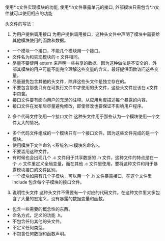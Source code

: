 使用*.c文件实现模块的功能, 使用*.h文件暴露单元的接口, 外部模块只需包含*.h文件就可以使用相应的功能

头文件的写法：
1. 为用户提供调用接口
为用户提供调用接口，这种头文件中声明了模块中需要给其他模块使用的函数和数据。
* 一个模块一个接口，不能几个模块用一个接口。
* 文件名为和实现模块的 c 文件相同。
* 尽量不要使用 extern 来声明一些共享的数据。因为这种做法是不安全的，外部其模块的用户可能不能完全理解这些变量的含义，最好提供函数访问这些变量。
* 尽量避免包含其他的头文件，除非这些头文件是独立存在的。
* 不要包含那些只有在可执行文件中才使用的头文件，这些头文件应该在.c文件中包含。
* 接口文件要有面向用户的充足的注释。从应用角度描述每个暴露的内容。
* 接口文件在发布后尽量避免修改，即使修改也要保证不影响用户程序。
2. 多个代码文件使用一个接口文件
这种头文件用于那些认为一个模块使用一个文件太大的情况。
* 多个代码文件组成的一个模块只有一个接口文件。因为这些文件完成的是一个模块。
* 使用模块下文件命名 <系统名><模块名命名>。
* 不要滥用这种文件。
* 有时候也会出现几个 .c 文件用于共享数据的 .h 文件，这种文件的特点是在一个 .c 文件里定义全局变量，而在其他 .c 文件里使用，要将这种文件和用于暴露模块接口的文件区别。
* 一个模块如果有几个子模块，可以用一个 .h 文件暴露接口，在这个文件里include 包含每个子模块的接口文件。

3. 说明性头文件
这种头文件不需要有一个对应的代码文件，在这种文件里大多包含了大量的宏定义，没有暴露的数据变量和函数。
* 包含一些需要的概念性的东西。
* 命名方式，定义的功能 .h。
* 不包含任何其他的头文件。
* 不定义任何类型。
* 不包含任何数据和函数声明。

